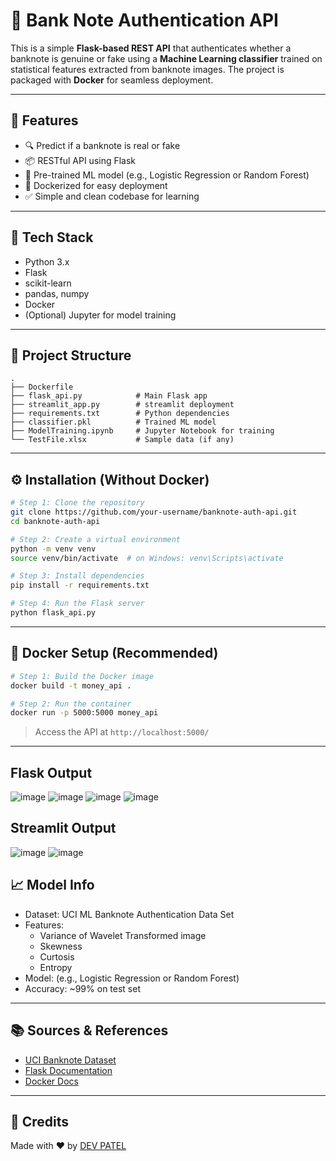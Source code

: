 
# 📄 Bank Note Authentication API

This is a simple **Flask-based REST API** that authenticates whether a banknote is genuine or fake using a **Machine Learning classifier** trained on statistical features extracted from banknote images. The project is packaged with **Docker** for seamless deployment.

---

## 🚀 Features

- 🔍 Predict if a banknote is real or fake
- 📦 RESTful API using Flask
- 🧠 Pre-trained ML model (e.g., Logistic Regression or Random Forest)
- 🐳 Dockerized for easy deployment
- ✅ Simple and clean codebase for learning

---

## 🧠 Tech Stack

- Python 3.x
- Flask
- scikit-learn
- pandas, numpy
- Docker
- (Optional) Jupyter for model training

---

## 📁 Project Structure

```
.
├── Dockerfile
├── flask_api.py            # Main Flask app
├── streamlit_app.py        # streamlit deployment
├── requirements.txt        # Python dependencies
├── classifier.pkl          # Trained ML model
├── ModelTraining.ipynb     # Jupyter Notebook for training
└── TestFile.xlsx           # Sample data (if any)
```

---

## ⚙️ Installation (Without Docker)

```bash
# Step 1: Clone the repository
git clone https://github.com/your-username/banknote-auth-api.git
cd banknote-auth-api

# Step 2: Create a virtual environment
python -m venv venv
source venv/bin/activate  # on Windows: venv\Scripts\activate

# Step 3: Install dependencies
pip install -r requirements.txt

# Step 4: Run the Flask server
python flask_api.py
```


---

## 🐳 Docker Setup (Recommended)

```bash
# Step 1: Build the Docker image
docker build -t money_api .

# Step 2: Run the container
docker run -p 5000:5000 money_api
```

> Access the API at `http://localhost:5000/`

---
## Flask Output
![image](https://github.com/user-attachments/assets/2a64b2e9-6b06-4aeb-a096-294c374d2805)
![image](https://github.com/user-attachments/assets/8fd36693-757d-46ab-8fd0-36d1c3669e1f)
![image](https://github.com/user-attachments/assets/4017c689-67da-4524-a3ac-6bbad4800ed5)
![image](https://github.com/user-attachments/assets/b7476eb8-2a8f-40ca-8128-e3dbf488e72d)

## Streamlit Output
![image](https://github.com/user-attachments/assets/988be4c1-f9f1-44f3-a5d5-5c4b86c8d65e)
![image](https://github.com/user-attachments/assets/e235b552-05d7-45da-88f2-b59a8b612d56)


## 📈 Model Info

- Dataset: UCI ML Banknote Authentication Data Set
- Features:
  - Variance of Wavelet Transformed image
  - Skewness
  - Curtosis
  - Entropy
- Model: (e.g., Logistic Regression or Random Forest)
- Accuracy: ~99% on test set

---

## 📚 Sources & References

- [UCI Banknote Dataset](https://archive.ics.uci.edu/ml/datasets/banknote+authentication)
- [Flask Documentation](https://flask.palletsprojects.com/)
- [Docker Docs](https://docs.docker.com/)

---

## 🙌 Credits

Made with ❤️ by [DEV PATEL](https://github.com/devpatel0005)
